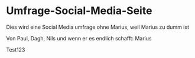 # Umfrage-Social-Media-Seite
Dies wird eine Social Media umfrage ohne Marius, weil Marius zu dumm ist

Von Paul, Dagh, Nils und wenn er es endlich schafft: Marius

Test123
